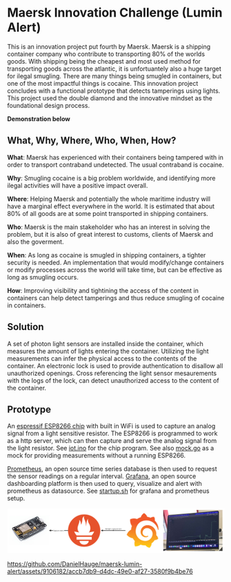 # Maersk Innovation Challenge (Lumin Alert)
This is an innovation project put fourth by Maersk. Maersk is a shipping container company who contribute to transporting 80% of the worlds goods.
With shipping being the cheapest and most used method for transporting goods across the atlantic, it is unfortuantely also a huge target for ilegal smugling.
There are many things being smugled in containers, but one of the most impactful things is cocaine. This innovation project concludes with a functional prototype that detects tamperings using lights.
This project used the double diamond and the innovative mindset as the foundational design process.

__Demonstration below__


## What, Why, Where, Who, When, How?

**What**: Maersk has experienced with their containers being tampered with in order to transport contraband undetected. The usual contraband is cocaine.

**Why**: Smugling cocaine is a big problem worldwide, and identifying more ilegal activities will have a positive impact overall.

**Where**: Helping Maersk and potentially the whole maritime industry will have a marginal effect everywhere in the world. It is estimated that about 80% of all goods are at some point transported in shipping containers.

**Who**: Maersk is the main stakeholder who has an interest in solving the problem, but it is also of great interest to customs, clients of Maersk and also the goverment.

**When**: As long as cocaine is smugled in shipping containers, a tighter security is needed. An implementation that would modify/change containers or modify processes across the world will take time, but can be effective as long as smugling occurs. 

**How**: Improving visibility and tightining the access of the content in containers can help detect tamperings and thus reduce smugling of cocaine in containers.


## Solution

A set of photon light sensors are installed inside the container, which measures the amount of lights entering the container. Utilizing the light measurements can infer the physical access to the contents of the container. An electronic lock is used to provide authentication to disallow all unauthorized openings. Cross referencing the light sensor mesaurements with the logs of the lock, can detect unauthorized access to the content of the container.

## Prototype

An [espressif ESP8266 chip](https://www.espressif.com/en/products/socs/esp8266) with built in WiFi is used to capture an analog signal from a light sensitive resistor. The ESP8266 is programmed to work as a http server, which can then capture and serve the analog signal from the light resistor. See [iot.ino](./iot.ino) for the chip program. See also [mock.go](./mock.go) as a mock for providing measurements without a running ESP8266.

[Prometheus](https://prometheus.io/docs/prometheus/latest/), an open source time series database is then used to request the sensor readings on a regular interval. [Grafana](https://grafana.com/), an open source dashboarding platform is then used to query, visualize and alert with prometheus as datasource.  See [startup.sh](./startup.sh) for grafana and prometheus setup.

![Architecture](./images/arch.jpg)



https://github.com/DanielHauge/maersk-lumin-alert/assets/9106182/accb7db9-d4dc-49e0-af27-3580f9b4be76



